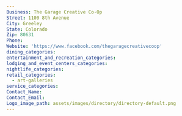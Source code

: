 ```yaml
---
Business: The Garage Creative Co-Op
Street: 1100 8th Avenue
City: Greeley
State: Colorado
Zip: 80631
Phone:
Website: 'https://www.facebook.com/thegaragecreativecoop'
dining_categories:
entertainment_and_recreation_categories:
lodging_and_event_centers_categories:
nightlife_categories:
retail_categories:
  - art-galleries
service_categories:
Contact_Name:
Contact_Email:
Logo_image_path: assets/images/directory/directory-default.png
---
```



